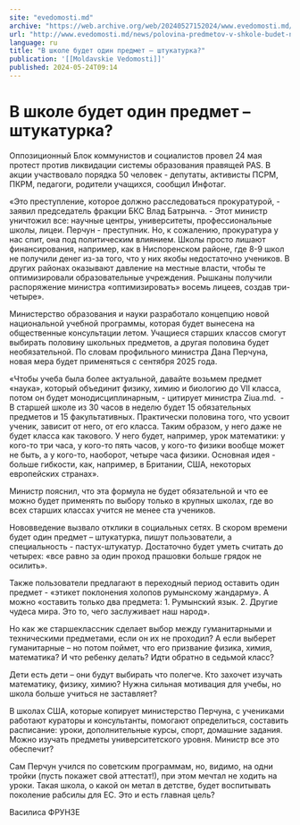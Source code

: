 ```yaml
---
site: "evedomosti.md"
archive: "https://web.archive.org/web/20240527152024/www.evedomosti.md/news/polovina-predmetov-v-shkole-budet-neobyazatelna"
url: "http://www.evedomosti.md/news/polovina-predmetov-v-shkole-budet-neobyazatelna"
language: ru
title: "В школе будет один предмет – штукатурка?"
publication: '[[Moldavskie Vedomosti]]'
published: 2024-05-24T09:14
---
```


# В школе будет один предмет – штукатурка?

Оппозиционный Блок коммунистов и социалистов провел 24 мая протест против ликвидации системы образования правящей PAS. В акции участвовало порядка 50 человек - депутаты, активисты ПСРМ, ПКРМ, педагоги, родители учащихся, сообщил Инфотаг.

«Это преступление, которое должно расследоваться прокуратурой, - заявил председатель фракции БКС Влад Батрынча. - Этот министр уничтожил все: научные центры, университеты, профессиональные школы, лицеи. Перчун - преступник. Но, к сожалению, прокуратура у нас спит, она под политическим влиянием. Школы просто лишают финансирования, например, как в Ниспоренском районе, где 8-9 школ не получили денег из-за того, что у них якобы недостаточно учеников. В других районах оказывают давление на местные власти, чтобы те оптимизировали образовательные учреждения. Рышканы получили распоряжение министра «оптимизировать» восемь лицеев, создав три-четыре».

Министерство образования и науки разработало концепцию новой национальной учебной программы, которая будет вынесена на общественные консультации летом. Учащиеся старших классов смогут выбирать половину школьных предметов, а другая половина будет необязательной. По словам профильного министра Дана Перчуна, новая мера будет применяться с сентября 2025 года.

«Чтобы учеба была более актуальной, давайте возьмем предмет «наука», который объединит физику, химию и биологию до VII класса, потом он будет монодисциплинарным, - цитирует министра Ziua.md.  - В старшей школе из 30 часов в неделю будет 15 обязательных предметов и 15 факультативных. Практически половина того, что усвоит ученик, зависит от него, от его класса. Таким образом, у него даже не будет класса как такового. У него будет, например, урок математики: у кого-то три часа, у кого-то пять часов, у кого-то физики вообще может не быть, а у кого-то, наоборот, четыре часа физики. Основная идея - больше гибкости, как, например, в Британии, США, некоторых европейских странах».

Министр пояснил, что эта формула не будет обязательной и что ее можно будет применять по выбору только в крупных школах, где во всех старших классах учится не менее ста учеников.

Нововведение вызвало отклики в социальных сетях. В скором времени будет один предмет – штукатурка, пишут пользователи, а специальность - пастух-штукатур. Достаточно будет уметь считать до четырех: «все равно за один проход прашовки больше грядок не осилить».

Также пользователи предлагают в переходный период оставить один предмет - «этикет поклонения холопов румынскому жандарму». А можно «оставить только два предмета: 1. Румынский язык. 2. Другие чудеса мира. Это то, чего заслуживает наш народ».

Но как же старшеклассник сделает выбор между гуманитарными и техническими предметами, если он их не проходил? А если выберет гуманитарные – но потом поймет, что его призвание физика, химия, математика? И что ребенку делать? Идти обратно в седьмой класс?

Дети есть дети – они будут выбирать что полегче. Кто захочет изучать математику, физику, химию? Нужна сильная мотивация для учебы, но школа больше учиться не заставляет?

В школах США, которые копирует министерство Перчуна, с учениками работают кураторы и консультанты, помогают определиться, составить расписание: уроки, дополнительные курсы, спорт, домашние задания. Можно изучать предметы университетского уровня. Министр все это обеспечит?

Сам Перчун учился по советским программам, но, видимо, на одни тройки (пусть покажет свой аттестат!), при этом мечтал не ходить на уроки. Такая школа, о какой он метал в детстве, будет воспитывать поколение рабсилы для ЕС. Это и есть главная цель?

Василиса ФРУНЗЕ